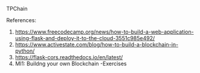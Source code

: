TPChain



References:
1) https://www.freecodecamp.org/news/how-to-build-a-web-application-using-flask-and-deploy-it-to-the-cloud-3551c985e492/
2) https://www.activestate.com/blog/how-to-build-a-blockchain-in-python/
3) https://flask-cors.readthedocs.io/en/latest/
4) MI1: Buildng your own Blockchain -Exercises